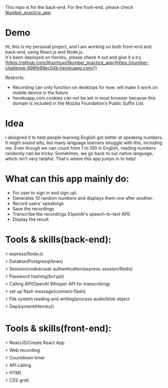 This repo is for the back-end. For the front-end, please check [Number_practice_app](https://github.com/lihsinhuei/Number_practice_app) 

# Demo
Hi, this is my personal project, and I am working on both front-end and back-end, using React.js and Node.js.\
It's been deployed on Heroku, please check it out and give it a try. 
[https://github.com/lihsinhuei/Number_practice_app](https://number-challenge-896fe99ec04b.herokuapp.com/)) 

Restricts: 
- Recording can only function on desktops for now, will make it work on mobile device in the future. 
- herokuapp.com cookies can not be set in most browser because this domain is included in the Mozilla Foundation’s Public Suffix List.  

# Idea
I designed it to help people learning English get better at speaking numbers. 
It might sound silly, but many language learners struggle with this, including me. 
Even though we can count from 1 to 100 in English, reading numbers randomly can be tricky. 
Sometimes, we go back to our native language, which isn't very helpful. That's where this app jumps in to help!
                    
# What can this app mainly do: 
- For user to sign in and sign up\
- Generates 10 random numbers and displays them one after another.
- Record users’ speakings
- Save the recordings
- Transcribe the recordings.(OpenAI's speech-to-text API). 
- Display the result


# Tools & skills(back-end):
⚡️ express/Node.js\
⚡️ Databse(Postgresql/knex)\
⚡️ Session/cookie/user authentication(express-session/Redis)\
⚡️ Password hashing(bcrypt)\
⚡️ Calling API(OpenAI Whisper API for transcribing) \
⚡️ set up flash message(connect-flash)\
⚡️ File system reading and writing/process audio/blob object\
⚡️ Deployment(Heroku)\


# Tools & skills(front-end):
⚡️ ReactJS/Create React App\
⚡️ Web recording\
⚡️ Countdown timer\
⚡️ API calling\
⚡️ HTML\
⚡️ CSS grid\


